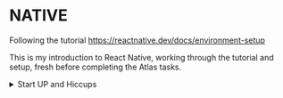 # NATIVE
Following the tutorial https://reactnative.dev/docs/environment-setup

This is my introduction to React Native, working through the tutorial and setup, fresh before completing the Atlas tasks.

<details><summary>Start UP and Hiccups</summary>

###Step 1

```npx create-expo-app@latest```


###Step 2

Choose a development device.  I chose my i-phone, aka IOS Device.

###Step 3

Choose to use the Expo framework or go on your own.  

I chose Expo Go

###Step 4

Copy QR code and open in App Store

###Step 5 

npx expo start

###Step 6

Got this error:

@PaintRock ➜ /workspaces/NATIVE (main) $ npx expo start
ConfigError: The expected package.json path: /workspaces/NATIVE/package.json does not exist
@PaintRock ➜ /workspaces/NATIVE (main) $

Resolved by changing into my root directory 

cd new-native

###Step 7 

Got a QR code and a page but the i-phone is not connecting to the app.  It says, taking longer than it should.  

I tried making sure that both the phone and computer are on the same wi-fi.  

</details>
